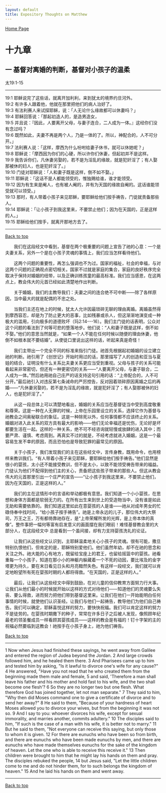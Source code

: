 ```yaml
---
layout: default
title: Expository Thoughts on Matthew
---
```

[ Home Page ]({{site.baseurl}}/index) <br>

<a name="0"></a>
# 十九章 

## 一 基督对离婚的判断，基督对小孩子的温柔

太19:1-15

***

19:1 耶稣说完了这些话，就离开加利利，来到犹太的境界约旦河外。<br>
19:2 有许多人跟着他，他就在那里把他们的病人治好了。<br>
19:3 有法利赛人来试探耶稣，说：「人无论什么缘故都可以休妻吗？」<br>
19:4 耶稣回答说：「那起初造人的，是造男造女，<br>
19:5 并且说：『因此，人要离开父母，与妻子连合，二人成为一体。』这经你们没有念过吗？<br>
19:6 既然如此，夫妻不再是两个人，乃是一体的了。所以，神配合的，人不可分开。」<br>
19:7 法利赛人说：「这样，摩西为什么吩咐给妻子休书，就可以休她呢？」<br>
19:8 耶稣说：「摩西因为你们的心硬，所以许你们休妻，但起初并不是这样。<br>
19:9 我告诉你们，凡休妻另娶的，若不是为淫乱的缘故，就是犯奸淫了；有人娶那被休的妇人，也是犯奸淫了。」<br>
19:10 门徒对耶稣说：「人和妻子既是这样，倒不如不娶。」<br>
19:11 耶稣说：「这话不是人都能领受的，惟独赐给谁，谁才能领受。<br>
19:12 因为有生来是阉人，也有被人阉的，并有为天国的缘故自阉的。这话谁能领受就可以领受。」<br>
19:13 那时，有人带着小孩子来见耶稣，要耶稣给他们按手祷告，门徒就责备那些人。<br>
19:14 耶稣说：「让小孩子到我这里来，不要禁止他们；因为在天国的，正是这样的人。」<br>
19:15 耶稣给他们按手，就离开那地方去了。<br>

***

[Back to top](#0)

&emsp;&emsp;我们在这段经文中看到，基督在两个极重要的问题上宣告了祂的心意：一个是夫妻关系，另外一个是在小孩子灵魂的事情上，我们应当怎样看待他们。

&emsp;&emsp;这两个问题的重要性，再怎么强调也不为过。国家的福祉，社会的幸福，与对   这两个问题的正确观点密切相关。国家不过就是家庭的集合，家庭的良好秩序完全取决于保持对婚姻的纽带，以及正确训练孩童的最高标准。我们应当感恩，在这两点上，教会伟大的元首已经如此清楚地作出判断。

&emsp;&emsp;关于婚姻，我们的主教导我们：夫妻之间的连合绝不可中断——除了各样原因，当中最大的就是配偶的不忠之处。

&emsp;&emsp;当我们主还在地上的时候，犹太人允许因最琐碎无聊的理由离婚。离婚虽然得到摩西容忍，却是为了防止更大的恶事，比如残暴或杀人，但这渐渐地演变成一种极大的滥用，引向极多的道德败坏（玛2:14---16）。我们主门徒的话表明，公众对这个问题的看法到了何等可悲的堕落地步。他们说：“人和妻子既是这样，倒不如不娶。”他们的意思当然就是，“如果一个人不能在任何时候以随便的理由休妻，他倒不如根本就不要结婚”。从使徒口里说出这样的话，听起来真是奇怪！

&emsp;&emsp;我们主带出一个完全不同的标准来指引门徒。祂首先根据起初婚姻的设立建立祂的判断。祂引用了《创世记》开始时用过的话，那里描写了人的创造和亚当与夏娃的结合，证明没有什么关系比夫妻关系更应当受到重视。父母与孩子的关系可能看起来非常密切，但还有一种更密切的关系——“人要离开父母，与妻子联合，二人成为一体。”然后祂用祂自己庄严的话支持这句引用的话：“上帝配合的，人不可分开。”最后祂引入对违反第七条诫命的严厉控告，反对因着琐碎原因离婚之后的再婚——“凡休妻另娶的，若不是为淫乱的缘故，就是犯奸淫了；有人娶那被休的妇人，也是犯奸淫了。”

&emsp;&emsp;从这一段总体上可以清楚地看出，婚姻的关系应当在基督徒当中受到高度敬重和尊荣。这是一种在人无罪的时候，上帝在乐园里设立的关系，选择它作为基督与祂教会之间奥秘联合的象征。这是一种除死以外，任何事情都不应该终止的关系。婚姻对进入此关系的双方具有最大的影响——他们无论幸福还是忧伤，无论好是坏都要生活在一起。这样的一种关系，绝不可不经咨询就轻慢或放肆的进入其中；而要严肃、谨慎、考虑周到。再真实不过的就是，不经考虑就进入婚姻，这是一个最容易生发不幸的原因，而且恐怕也是导致犯罪的最常见的原因。

&emsp;&emsp;关于小孩子，我们发现我们的主在这些经文中，言传身教，既用命令，也用榜样来教训我们。“有人带着小孩子来见耶稣，要耶稣给他们按手祷告。”他们显然是很小的婴孩，太小还不能接受教训，但不是太小，以致不能领受祷告带来的福益。门徒认为他们不配得到他们主的关心，责备把这些孩子带来的那些人。但这从教会伟大的元首那里引出一个庄严的宣告——“让小孩子到我这里来，不要禁止他们，因为在天国的，正是这样的人。”

&emsp;&emsp;我们的主在这情形中的言语和举动都极有意思。我们知道一个小小婴孩，在思想和身体方面都是软弱无力的。在所有出生来到世上的受造物当中，没有谁是如此无助和需要依靠的。我们知道这里如此在意婴孩的人是谁——祂从对成年男女的忙碌侍奉中找时间，“给小孩子按手祷告”。祂是上帝永远的儿子，那位伟大的大祭司，万王之王，万有都倚靠祂存在，是“上帝荣耀所发的光辉，是上帝本体的真像”。整件事把一幅何等富有启发意义的画面摆在我们眼前！难怪基督教会里的大部分人，在这段经文中 总是看到一个虽间接，却有力支持婴孩洗礼的论证。

&emsp;&emsp;让我们从这些经文认识到，主耶稣温柔地关心小孩子的灵魂。很有可能，撒旦特别仇恨他们，但肯定的是，耶稣特别爱他们。他们虽然年幼，却不在祂的思念和关注之外。祂大能的心有地方，既留给宝座上的君王，也留给摇篮中的婴孩。祂看重每一个小孩子，知道在那小小的神躯内躲藏着一个不死的动因，要比埃及的金字塔更为持久，要在末日看见日头和月亮黯然失色。有这样一段经文，我们就可以肯定地盼望所有死在婴孩时期的人都将得救。“在天国的，正是这样的人。”

&emsp;&emsp;最后，让我们从这些经文中得到鼓励，在对儿童的信仰教育方面努力行大事。让我们从他们最小的时候就开始以这样的方式对待他们——知道他们的灵魂要么失丧、要么得救，进而努力把他们带到基督这里来。让我们在他们一开始能明白任何事情的时候，就使他们认识圣经。让我们与他们一起祷告，教导他们为他们自己祷告。我们可以确定，耶稣喜悦这样的努力，要快快祝福。我们可以肯定这样的努力不是徒劳的。在婴孩时期撒下的种子，常常在许多日子之后被人发现，像照顾年纪最老的领圣餐成员一样看顾其婴孩成员——这样的教会是有福的！钉十字架的主的祝福必然要临到这教会！祂按手在小孩子身上，祂为他们祷告。

[Back to top](#0)

***

1 Now when Jesus had finished these sayings, he went away from Galilee and entered the region of Judea beyond the Jordan. 2 And large crowds followed him, and he healed them there. 3 And Pharisees came up to him and tested him by asking, "Is it lawful to divorce one's wife for any cause?" 4 He answered, "Have you not read that he who created them from the beginning made them male and female, 5 and said, 'Therefore a man shall leave his father and his mother and hold fast to his wife, and the two shall become one flesh'? 6 So they are no longer two but one flesh. What therefore God has joined together, let not man separate." 7 They said to him, "Why then did Moses command one to give a certificate of divorce and to send her away?" 8 He said to them, "Because of your hardness of heart Moses allowed you to divorce your wives, but from the beginning it was not so. 9 And I say to you: whoever divorces his wife, except for sexual immorality, and marries another, commits adultery." 10 The disciples said to him, "If such is the case of a man with his wife, it is better not to marry." 11 But he said to them, "Not everyone can receive this saying, but only those to whom it is given. 12 For there are eunuchs who have been so from birth, and there are eunuchs who have been made eunuchs by men, and there are eunuchs who have made themselves eunuchs for the sake of the kingdom of heaven. Let the one who is able to receive this receive it." 13 Then children were brought to him that he might lay his hands on them and pray. The disciples rebuked the people, 14 but Jesus said, "Let the little children come to me and do not hinder them, for to such belongs the kingdom of heaven." 15 And he laid his hands on them and went away.

***

[Back to top](#0)
